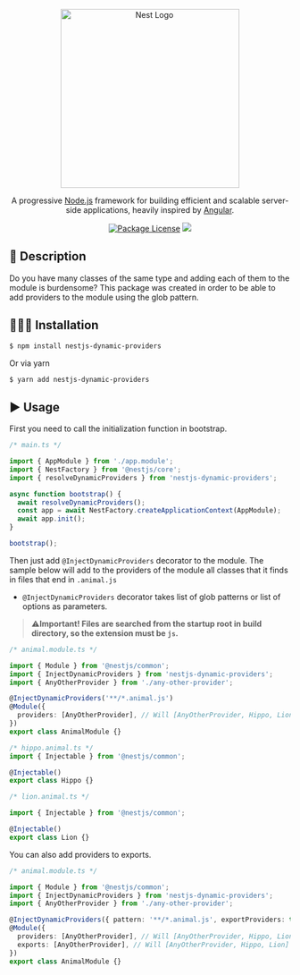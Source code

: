 <p align="center">
  <a href="http://nestjs.com/" target="blank"><img src="https://nestjs.com/img/logo_text.svg" width="320" alt="Nest Logo" /></a>
</p>

[travis-image]: https://api.travis-ci.org/nestjs/nest.svg?branch=master
[travis-url]: https://travis-ci.org/nestjs/nest
[linux-image]: https://img.shields.io/travis/nestjs/nest/master.svg?label=linux
[linux-url]: https://travis-ci.org/nestjs/nest

  <p align="center">A progressive <a href="http://nodejs.org" target="blank">Node.js</a> framework for building efficient and scalable server-side applications, heavily inspired by <a href="https://angular.io" target="blank">Angular</a>.</p>
    <p align="center">
<a href="https://github.com/fjodor-rybakov/discord-nestjs/blob/master/LICENSE"><img src="https://img.shields.io/npm/l/@nestjs/core.svg" alt="Package License" /></a>
  <a href="https://paypal.com/paypalme/fjodorrybakov"><img src="https://img.shields.io/badge/Donate-PayPal-dc3d53.svg"/></a>
</p>

## 🧾 Description

Do you have many classes of the same type and adding each of them to the module is burdensome?
This package was created in order to be able to add providers to the module using the glob pattern.

## 👨🏻‍💻 Installation <a name="Installation"></a>

```bash
$ npm install nestjs-dynamic-providers
```

Or via yarn

```bash
$ yarn add nestjs-dynamic-providers
```

## ▶️ Usage <a name="Usage"></a>

First you need to call the initialization function in bootstrap.

```typescript
/* main.ts */

import { AppModule } from './app.module';
import { NestFactory } from '@nestjs/core';
import { resolveDynamicProviders } from 'nestjs-dynamic-providers';

async function bootstrap() {
  await resolveDynamicProviders();
  const app = await NestFactory.createApplicationContext(AppModule);
  await app.init();
}

bootstrap();
```

Then just add `@InjectDynamicProviders` decorator to the module. The sample below will add to the providers of the module
all classes that it finds in files that end in `.animal.js`

- `@InjectDynamicProviders` decorator takes list of glob patterns or list of options as parameters.

> ⚠️**Important! Files are searched from the startup root in build directory, so the extension must be `js`.**

```typescript
/* animal.module.ts */

import { Module } from '@nestjs/common';
import { InjectDynamicProviders } from 'nestjs-dynamic-providers';
import { AnyOtherProvider } from './any-other-provider';

@InjectDynamicProviders('**/*.animal.js')
@Module({
  providers: [AnyOtherProvider], // Will [AnyOtherProvider, Hippo, Lion]
})
export class AnimalModule {}
```

```typescript
/* hippo.animal.ts */
import { Injectable } from '@nestjs/common';

@Injectable()
export class Hippo {}
```

```typescript
/* lion.animal.ts */

import { Injectable } from '@nestjs/common';

@Injectable()
export class Lion {}
```

You can also add providers to exports.

```typescript
/* animal.module.ts */

import { Module } from '@nestjs/common';
import { InjectDynamicProviders } from 'nestjs-dynamic-providers';
import { AnyOtherProvider } from './any-other-provider';

@InjectDynamicProviders({ pattern: '**/*.animal.js', exportProviders: true })
@Module({
  providers: [AnyOtherProvider], // Will [AnyOtherProvider, Hippo, Lion]
  exports: [AnyOtherProvider], // Will [AnyOtherProvider, Hippo, Lion]
})
export class AnimalModule {}
```
